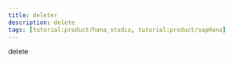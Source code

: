 ```yaml
---
title: deleter
description: delete
tags: [tutorial:product/hana_studio, tutorial:product/sapHana]
---
```


delete
